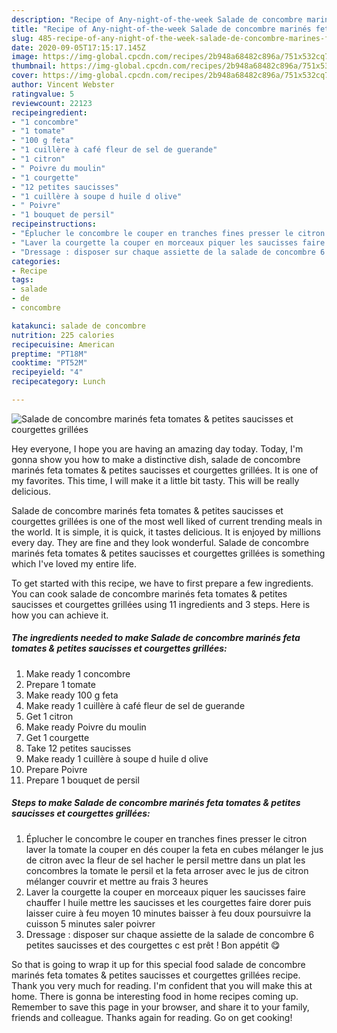 ```yaml
---
description: "Recipe of Any-night-of-the-week Salade de concombre marinés feta tomates &amp;amp; petites saucisses et courgettes grillées"
title: "Recipe of Any-night-of-the-week Salade de concombre marinés feta tomates &amp;amp; petites saucisses et courgettes grillées"
slug: 485-recipe-of-any-night-of-the-week-salade-de-concombre-marines-feta-tomates-and-amp-petites-saucisses-et-courgettes-grillees
date: 2020-09-05T17:15:17.145Z
image: https://img-global.cpcdn.com/recipes/2b948a68482c896a/751x532cq70/salade-de-concombre-marines-feta-tomates-petites-saucisses-et-courgettes-grillees-photo-principale-de-la-recette.jpg
thumbnail: https://img-global.cpcdn.com/recipes/2b948a68482c896a/751x532cq70/salade-de-concombre-marines-feta-tomates-petites-saucisses-et-courgettes-grillees-photo-principale-de-la-recette.jpg
cover: https://img-global.cpcdn.com/recipes/2b948a68482c896a/751x532cq70/salade-de-concombre-marines-feta-tomates-petites-saucisses-et-courgettes-grillees-photo-principale-de-la-recette.jpg
author: Vincent Webster
ratingvalue: 5
reviewcount: 22123
recipeingredient:
- "1 concombre"
- "1 tomate"
- "100 g feta"
- "1 cuillère à café fleur de sel de guerande"
- "1 citron"
- " Poivre du moulin"
- "1 courgette"
- "12 petites saucisses"
- "1 cuillère à soupe d huile d olive"
- " Poivre"
- "1 bouquet de persil"
recipeinstructions:
- "Éplucher le concombre le couper en tranches fines presser le citron laver la tomate la couper en dés couper la feta en cubes mélanger le jus de citron avec la fleur de sel hacher le persil mettre dans un plat les concombres la tomate le persil et la feta arroser avec le jus de citron mélanger couvrir et mettre au frais 3 heures"
- "Laver la courgette la couper en morceaux piquer les saucisses faire chauffer l huile mettre les saucisses et les courgettes faire dorer puis laisser cuire à feu moyen 10 minutes baisser à feu doux poursuivre la cuisson 5 minutes saler poivrer"
- "Dressage : disposer sur chaque assiette de la salade de concombre 6 petites saucisses et des courgettes c est prêt ! Bon appétit 😋"
categories:
- Recipe
tags:
- salade
- de
- concombre

katakunci: salade de concombre 
nutrition: 225 calories
recipecuisine: American
preptime: "PT18M"
cooktime: "PT52M"
recipeyield: "4"
recipecategory: Lunch

---
```



![Salade de concombre marinés feta tomates &amp; petites saucisses et courgettes grillées](https://img-global.cpcdn.com/recipes/2b948a68482c896a/751x532cq70/salade-de-concombre-marines-feta-tomates-petites-saucisses-et-courgettes-grillees-photo-principale-de-la-recette.jpg)

Hey everyone, I hope you are having an amazing day today. Today, I'm gonna show you how to make a distinctive dish, salade de concombre marinés feta tomates &amp; petites saucisses et courgettes grillées. It is one of my favorites. This time, I will make it a little bit tasty. This will be really delicious.

Salade de concombre marinés feta tomates &amp; petites saucisses et courgettes grillées is one of the most well liked of current trending meals in the world. It is simple, it is quick, it tastes delicious. It is enjoyed by millions every day. They are fine and they look wonderful. Salade de concombre marinés feta tomates &amp; petites saucisses et courgettes grillées is something which I've loved my entire life.




To get started with this recipe, we have to first prepare a few ingredients. You can cook salade de concombre marinés feta tomates &amp; petites saucisses et courgettes grillées using 11 ingredients and 3 steps. Here is how you can achieve it.

<!--inarticleads1-->

##### The ingredients needed to make Salade de concombre marinés feta tomates &amp; petites saucisses et courgettes grillées:

1. Make ready 1 concombre
1. Prepare 1 tomate
1. Make ready 100 g feta
1. Make ready 1 cuillère à café fleur de sel de guerande
1. Get 1 citron
1. Make ready  Poivre du moulin
1. Get 1 courgette
1. Take 12 petites saucisses
1. Make ready 1 cuillère à soupe d huile d olive
1. Prepare  Poivre
1. Prepare 1 bouquet de persil




<!--inarticleads2-->

##### Steps to make Salade de concombre marinés feta tomates &amp; petites saucisses et courgettes grillées:

1. Éplucher le concombre le couper en tranches fines presser le citron laver la tomate la couper en dés couper la feta en cubes mélanger le jus de citron avec la fleur de sel hacher le persil mettre dans un plat les concombres la tomate le persil et la feta arroser avec le jus de citron mélanger couvrir et mettre au frais 3 heures
1. Laver la courgette la couper en morceaux piquer les saucisses faire chauffer l huile mettre les saucisses et les courgettes faire dorer puis laisser cuire à feu moyen 10 minutes baisser à feu doux poursuivre la cuisson 5 minutes saler poivrer
1. Dressage : disposer sur chaque assiette de la salade de concombre 6 petites saucisses et des courgettes c est prêt ! Bon appétit 😋




So that is going to wrap it up for this special food salade de concombre marinés feta tomates &amp; petites saucisses et courgettes grillées recipe. Thank you very much for reading. I'm confident that you will make this at home. There is gonna be interesting food in home recipes coming up. Remember to save this page in your browser, and share it to your family, friends and colleague. Thanks again for reading. Go on get cooking!
